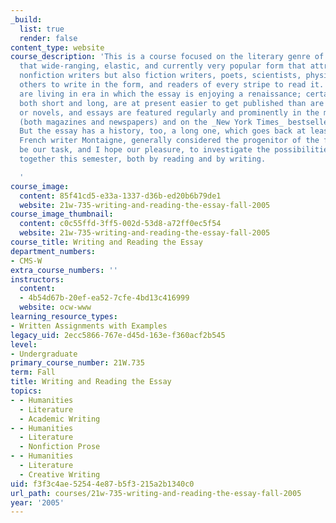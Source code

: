 ```yaml
---
_build:
  list: true
  render: false
content_type: website
course_description: 'This is a course focused on the literary genre of the essay,
  that wide-ranging, elastic, and currently very popular form that attracts not only
  nonfiction writers but also fiction writers, poets, scientists, physicians, and
  others to write in the form, and readers of every stripe to read it. Some say we
  are living in era in which the essay is enjoying a renaissance; certainly essays,
  both short and long, are at present easier to get published than are short stories
  or novels, and essays are featured regularly and prominently in the mainstream press
  (both magazines and newspapers) and on the _New York Times_ bestseller books list.
  But the essay has a history, too, a long one, which goes back at least to the sixteenth-century
  French writer Montaigne, generally considered the progenitor of the form. It will
  be our task, and I hope our pleasure, to investigate the possibilities of the essay
  together this semester, both by reading and by writing.

  '
course_image:
  content: 85f41cd5-e33a-1337-d36b-ed20b6b79de1
  website: 21w-735-writing-and-reading-the-essay-fall-2005
course_image_thumbnail:
  content: c0c55ffd-3ff5-002d-53d8-a72ff0ec5f54
  website: 21w-735-writing-and-reading-the-essay-fall-2005
course_title: Writing and Reading the Essay
department_numbers:
- CMS-W
extra_course_numbers: ''
instructors:
  content:
  - 4b54d67b-20ef-ea52-7cfe-4bd13c416999
  website: ocw-www
learning_resource_types:
- Written Assignments with Examples
legacy_uid: 2ecc5866-767e-d45d-163e-f360acf2b545
level:
- Undergraduate
primary_course_number: 21W.735
term: Fall
title: Writing and Reading the Essay
topics:
- - Humanities
  - Literature
  - Academic Writing
- - Humanities
  - Literature
  - Nonfiction Prose
- - Humanities
  - Literature
  - Creative Writing
uid: f3f3c4ae-5254-4e87-b5f3-215a2b1340c0
url_path: courses/21w-735-writing-and-reading-the-essay-fall-2005
year: '2005'
---
```

